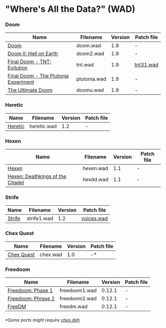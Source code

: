 # "Where's All the Data?" (WAD)

### Doom
| Name | Filename | Version | Patch file |
|------|----------|---------|------|
|[Doom](https://dabignerd.github.io/doom-wads/wads/doom.wad)|doom.wad|1.9|-|
|[Doom II: Hell on Earth](https://dabignerd.github.io/doom-wads/wads/doom2.wad)|doom2.wad|1.9|-|
|[Final Doom - TNT: Evilution](https://dabignerd.github.io/doom-wads/wads/tnt.wad)|tnt.wad|1.9|[tnt31.wad](https://dabignerd.github.io/doom-wads/wads/patch-files/tnt31.wad)
|[Final Doom - The Plutonia Experiment](https://dabignerd.github.io/doom-wads/wads/plutonia.wad)|plutonia.wad|1.9|-|
|[The Ultimate Doom](https://dabignerd.github.io/doom-wads/wads/doomu.wad)|doomu.wad|1.9|-|

### Heretic
| Name | Filename | Version | Patch file |
|------|----------|---------|------|
|[Heretic](https://dabignerd.github.io/doom-wads/wads/heretic.wad)|heretic.wad|1.2|-|

### Hexen
| Name | Filename | Version | Patch file |
|------|----------|---------|------|
|[Hexen](https://dabignerd.github.io/doom-wads/wads/hexen.wad)|hexen.wad|1.1|-|
|[Hexen: Deathkings of the Citadel](https://dabignerd.github.io/doom-wads/wads/hexdd.wad)|hexdd.wad|1.1|-|

### Strife
| Name | Filename | Version | Patch file |
|------|----------|---------|------|
|[Strife](https://dabignerd.github.io/doom-wads/wads/strife1.wad)|strife1.wad|1.2|[voices.wad](https://dabignerd.github.io/doom-wads/wads/patch-files/voices.wad)

### Chex Quest
| Name | Filename | Version | Patch file |
|------|----------|---------|------|
|[Chex Quest](https://dabignerd.github.io/doom-wads/wads/chex.wad)|chex.wad|1.0|-*|

### Freedoom
| Name | Filename | Version | Patch file |
|------|----------|---------|------|
|[Freedoom: Phase 1](https://dabignerd.github.io/doom-wads/wads/freedoom1.wad)|freedoom1.wad|0.12.1|-|
|[Freedoom: Phrase 2](https://dabignerd.github.io/doom-wads/wads/freedoom2.wad)|freedoom2.wad|0.12.1|-|
|[FreeDM](freedm.wad)|freedm.wad|0.12.1|-|

###### *Some ports might require [chex.deh](https://www.doomworld.com/idgames/utils/exe_edit/patches/chexdeh)
